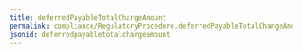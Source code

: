 ```yaml
---
title: deferredPayableTotalChargeAmount
permalink: compliance/RegulatoryProcedure.deferredPayableTotalChargeAmount.html
jsonid: deferredpayabletotalchargeamount
---
```

